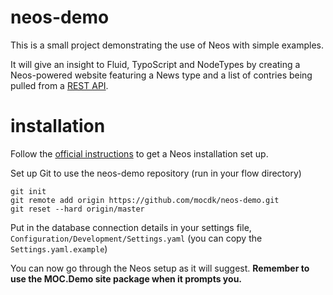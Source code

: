 # neos-demo

This is a small project demonstrating the use of Neos with simple examples. 

It will give an insight to Fluid, TypoScript and NodeTypes by creating a Neos-powered website featuring a News type and a list of contries being pulled from a [REST API](http://restcountries.eu/).

# installation

Follow the [official instructions](https://www.neos.io/develop/download.html) to get a Neos installation set up.

Set up Git to use the neos-demo repository (run in your flow directory)
```
git init
git remote add origin https://github.com/mocdk/neos-demo.git
git reset --hard origin/master
```

Put in the database connection details in your settings file, `Configuration/Development/Settings.yaml` (you can copy the `Settings.yaml.example`)

You can now go through the Neos setup as it will suggest. **Remember to use the MOC.Demo site package when it prompts you.**
